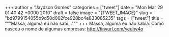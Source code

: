 
+++
author = "Jaydson Gomes"
categories = ["tweet"]
date = "Mon Mar 29 01:40:42 +0000 2010"
draft = false
image = "{TWEET_IMAGE}"
slug = "bd9799154055b9d58d002fce928bc4e833085235"
tags = ["tweet"]
title = """Massa, alguma eu não sabi..."""
+++
Massa, alguma eu não sabia. Como nasceu o nome de algumas empresas: http://tinyurl.com/yeuhy4o
